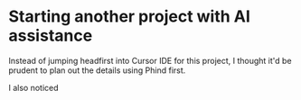 # Starting another project with AI assistance
Instead of jumping headfirst into Cursor IDE for this project, I thought it'd be prudent to plan out the details using Phind first.

I also noticed 
## 